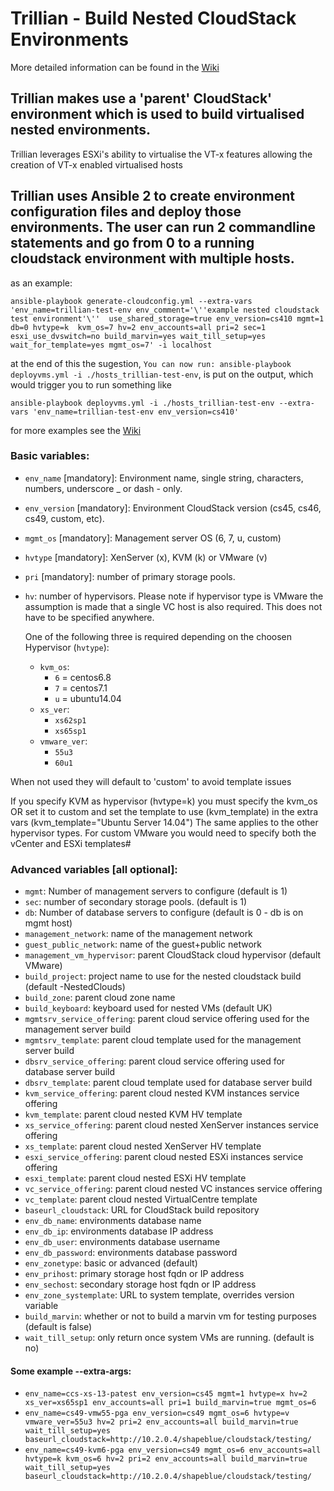# Trillian - Build Nested CloudStack Environments

More detailed information can be found in the [Wiki](https://github.com/shapeblue/Trillian/wiki)

## Trillian makes use a 'parent' CloudStack' environment which is used to build virtualised nested environments.

Trillian leverages ESXi's ability to virtualise the VT-x features allowing the creation of VT-x enabled virtualised hosts

## Trillian uses Ansible 2 to create environment configuration files and deploy those environments. The user can run 2 commandline statements and go from 0 to a running cloudstack environment with multiple hosts. 

as an example:
```
ansible-playbook generate-cloudconfig.yml --extra-vars 'env_name=trillian-test-env env_comment='\''example nested cloudstack test environment'\''  use_shared_storage=true env_version=cs410 mgmt=1 db=0 hvtype=k  kvm_os=7 hv=2 env_accounts=all pri=2 sec=1 esxi_use_dvswitch=no build_marvin=yes wait_till_setup=yes wait_for_template=yes mgmt_os=7' -i localhost
```
at the end of this the sugestion, `You can now run: ansible-playbook deployvms.yml -i ./hosts_trillian-test-env`, is put on the output, which would trigger you to run something like
```
ansible-playbook deployvms.yml -i ./hosts_trillian-test-env --extra-vars 'env_name=trillian-test-env env_version=cs410'
```

for more examples see the [Wiki](https://github.com/shapeblue/Trillian/wiki)

### Basic variables:
+ `env_name` [mandatory]: Environment name, single string, characters, numbers, underscore \_ or dash - only.
+ `env_version` [mandatory]: Environment CloudStack version (cs45, cs46, cs49, custom, etc).
+ `mgmt_os` [mandatory]: Management server OS (6, 7, u, custom)
+ `hvtype` [mandatory]: XenServer (x), KVM (k) or VMware (v)
+ `pri` [mandatory]: number of primary storage pools.
+ `hv`: number of hypervisors. Please note if hypervisor type is VMware the assumption is made that a single VC host is also required.                            This does not have to be specified anywhere.

  One of the following three is required depending on the choosen Hypervisor (`hvtype`):
  + `kvm_os`:
    -	`6` = centos6.8
    -	`7` = centos7.1
    -	`u` = ubuntu14.04
  + `xs_ver`:
    -	`xs62sp1`
    -	`xs65sp1`
  + `vmware_ver`:
    -	`55u3`
    -	`60u1`

When not used they will default to 'custom' to avoid template issues

If you specify KVM as hypervisor  (hvtype=k) you must specify the kvm_os OR set it to custom and set the template to use (kvm_template) in the extra vars (kvm_template="Ubuntu Server 14.04")
 The same applies to the other hypervisor types. For custom VMware you would need to specify both the vCenter and ESXi templates#



### Advanced variables [all optional]:
+ `mgmt`: Number of management servers to configure (default is 1)
+ `sec`: number of secondary storage pools. (default is 1)
+ `db`: Number of database servers to configure (default is 0 - db is on mgmt host)
+ `management_network`: name of the management network
+ `guest_public_network`: name of the guest+public network
+ `management_vm_hypervisor`: parent CloudStack cloud hypervisor (default VMware)
+ `build_project`: project name to use for the nested cloudstack build (default <accountname>-NestedClouds)
+ `build_zone`: parent cloud zone name
+ `build_keyboard`: keyboard used for nested VMs (default UK)
+ `mgmtsrv_service_offering`: parent cloud service offering used for the management server build
+ `mgmtsrv_template`: parent cloud template used for the management server build
+ `dbsrv_service_offering`: parent cloud service offering used for database server build
+ `dbsrv_template`: parent cloud template used for database server build
+ `kvm_service_offering`: parent cloud nested KVM instances service offering
+ `kvm_template`: parent cloud nested KVM HV template
+ `xs_service_offering`: parent cloud nested XenServer instances service offering
+ `xs_template`: parent cloud nested XenServer HV template
+ `esxi_service_offering`: parent cloud nested ESXi instances service offering
+ `esxi_template`: parent cloud nested ESXi HV template
+ `vc_service_offering`: parent cloud nested VC instances service offering
+ `vc_template`: parent cloud nested VirtualCentre template
+ `baseurl_cloudstack`: URL for CloudStack build repository
+ `env_db_name`: environments database name
+ `env_db_ip`: environments database IP address
+ `env_db_user`: environments database username
+ `env_db_password`: environments database password
+ `env_zonetype`: basic or advanced (default)
+ `env_prihost`: primary storage host fqdn or IP address
+ `env_sechost`: secondary storage host fqdn or IP address
+ `env_zone_systemplate`: URL to system template, overrides version variable
+ `build_marvin`: whether or not to build a marvin vm for testing purposes (default is false)
+ `wait_till_setup`: only return once system VMs are running. (default is no)


#### Some example --extra-args:

* `env_name=ccs-xs-13-patest env_version=cs45 mgmt=1 hvtype=x hv=2 xs_ver=xs65sp1 env_accounts=all pri=1 build_marvin=true mgmt_os=6`
* `env_name=cs49-vmw55-pga env_version=cs49 mgmt_os=6 hvtype=v vmware_ver=55u3 hv=2 pri=2 env_accounts=all build_marvin=true wait_till_setup=yes baseurl_cloudstack=http://10.2.0.4/shapeblue/cloudstack/testing/`
* `env_name=cs49-kvm6-pga env_version=cs49 mgmt_os=6 env_accounts=all hvtype=k kvm_os=6 hv=2 pri=2 env_accounts=all build_marvin=true wait_till_setup=yes baseurl_cloudstack=http://10.2.0.4/shapeblue/cloudstack/testing/`
